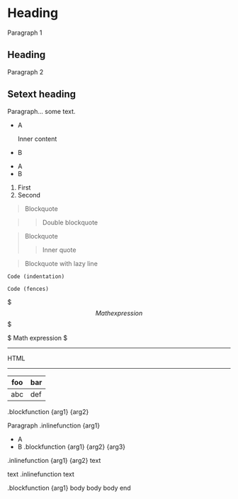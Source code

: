 # Heading

Paragraph 1

## Heading

Paragraph 2

Setext heading
-----

Paragraph...
some text.

- A

  Inner content

- B
* A
* B

1. First
2. Second

> Blockquote

>> Double blockquote

> Blockquote
>> Inner quote

> Blockquote
with lazy line

    Code (indentation)

```markdown
Code (fences)
```

$$$
Math
expression
$$$

$ Math expression $

---

<p>
    HTML
</p>

[link]: url "Title
multiline"

***

| foo | bar |
|-----|-----|
| abc | def |

.blockfunction {arg1} {arg2}

Paragraph
.inlinefunction {arg1}

- A
- B
.blockfunction {arg1} {arg2} {arg3}

.inlinefunction {arg1} {arg2} text

text .inlinefunction text

.blockfunction {arg1}
  body
  body
  body
end